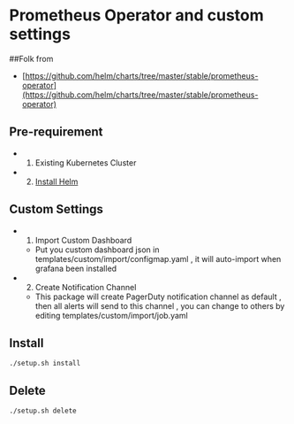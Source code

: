 # Prometheus Operator and custom settings

##Folk from
* [https://github.com/helm/charts/tree/master/stable/prometheus-operator](https://github.com/helm/charts/tree/master/stable/prometheus-operator)

## Pre-requirement
* 1. Existing Kubernetes Cluster
* 2. [Install Helm](https://helm.sh/docs/using_helm/)

## Custom Settings
- 1. Import Custom Dashboard
  - Put you custom dashboard json in templates/custom/import/configmap.yaml , it will auto-import when grafana been installed
- 2. Create Notification Channel
  - This package will create PagerDuty notification channel as default , then all alerts will send to this channel , you can change to others by editing templates/custom/import/job.yaml


## Install
```
./setup.sh install
```

## Delete
```
./setup.sh delete
```
